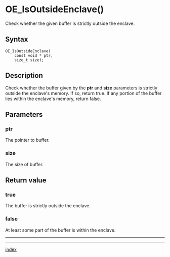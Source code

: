 # OE_IsOutsideEnclave()

Check whether the given buffer is strictly outside the enclave.

## Syntax

    OE_IsOutsideEnclave(
        const void * ptr,
        size_t size);
## Description 

Check whether the buffer given by the **ptr** and **size** parameters is strictly outside the enclave's memory. If so, return true. If any portion of the buffer lies within the enclave's memory, return false.





## Parameters

### ptr

The pointer to buffer.


### size

The size of buffer.


## Return value

### true

The buffer is strictly outside the enclave.


### false

At least some part of the buffer is within the enclave.


---
***
[index](index.md)

